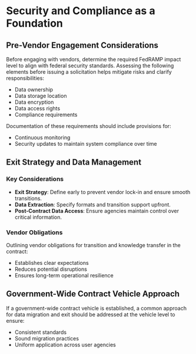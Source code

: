 # Security and Compliance as a Foundation

## Pre-Vendor Engagement Considerations

Before engaging with vendors, determine the required FedRAMP impact level to align with federal security standards. Assessing the following elements before issuing a solicitation helps mitigate risks and clarify responsibilities:

- Data ownership
- Data storage location
- Data encryption
- Data access rights
- Compliance requirements

Documentation of these requirements should include provisions for:
- Continuous monitoring
- Security updates to maintain system compliance over time

## Exit Strategy and Data Management

### Key Considerations

- **Exit Strategy**: Define early to prevent vendor lock-in and ensure smooth transitions.
- **Data Extraction**: Specify formats and transition support upfront.
- **Post-Contract Data Access**: Ensure agencies maintain control over critical information.

### Vendor Obligations

Outlining vendor obligations for transition and knowledge transfer in the contract:
- Establishes clear expectations
- Reduces potential disruptions
- Ensures long-term operational resilience

## Government-Wide Contract Vehicle Approach

If a government-wide contract vehicle is established, a common approach for data migration and exit should be addressed at the vehicle level to ensure:
- Consistent standards
- Sound migration practices
- Uniform application across user agencies
